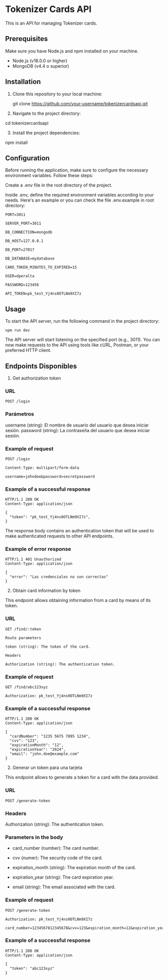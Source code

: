# Tokenizer Cards API

This is an API for managing Tokenizer cards.

## Prerequisites

Make sure you have Node.js and npm installed on your machine.

- Node.js (v18.0.0 or higher)
- MongoDB (v4.4 o superior)

## Installation

1. Clone this repository to your local machine:

   git clone https://github.com/your-username/tokenizercardsapi.git

2. Navigate to the project directory:

cd tokenizercardsapi

3. Install the project dependencies:

npm install

## Configuration

Before running the application, make sure to configure the necessary environment variables. Follow these steps:

Create a .env file in the root directory of the project.

Inside .env, define the required environment variables according to your needs. Here's an example or you can check the file .env.example in root directory:
```
PORT=3011

SERVER_PORT=3011

DB_CONNECTION=mongodb

DB_HOST=127.0.0.1

DB_PORT=27017

DB_DATABASE=mydatabase

CARD_TOKEN_MINUTES_TO_EXPIRED=15

USER=dperalta

PASSWORD=123456

API_TOKEN=pk_test_Yj4ns0OTLNm9XI7z
```
## Usage

To start the API server, run the following command in the project directory:
```
npm run dev
```
The API server will start listening on the specified port (e.g., 3011). You can now make requests to the API using tools like cURL, Postman, or your preferred HTTP client.

## Endpoints Disponibles

1. Get authorization token

### URL
```
POST /login
```

### Parámetros
username (string): El nombre de usuario del usuario que desea iniciar sesión.
password (string): La contraseña del usuario que desea iniciar sesión.

### Example of request
```
POST /login

Content-Type: multipart/form-data

username=johndoe&password=secretpassword
```

### Example of a successful response
```
HTTP/1.1 200 OK
Content-Type: application/json

{
  "token": "pk_test_Yj4ns0OTLNm9XI7z",
}
```

The response body contains an authentication token that will be used to make authenticated requests to other API endpoints.

### Example of error response
```
HTTP/1.1 401 Unauthorized
Content-Type: application/json

{
  "error": "Las credenciales no son correctas"
}
```

2. Obtain card information by token

This endpoint allows obtaining information from a card by means of its token.

### URL
```
GET /find/:token

Route parameters

token (string): The token of the card.

Headers

Authorization (string): The authentication token.
```

### Example of request
```
GET /find/abc123xyz

Authorization: pk_test_Yj4ns0OTLNm9XI7z
```

### Example of a successful response
```
HTTP/1.1 200 OK
Content-Type: application/json

{
  "cardNumber": "1235 5675 7895 1234",
  "cvv": "123",
  "expirationMonth": "12",
  "expirationYear": "2024",
  "email": "john.doe@example.com"
}
```

2. Generar un token para una tarjeta

This endpoint allows to generate a token for a card with the data provided.

### URL
```
POST /generate-token
```

### Headers

Authorization (string): The authentication token.

### Parameters in the body

- card_number (number): The card number.

- cvv (numer): The security code of the card.

- expiration_month (string): The expiration month of the card.

- expiration_year (string): The card expiration year.

- email (string): The email associated with the card.

### Example of request
```
POST /generate-token

Authorization: pk_test_Yj4ns0OTLNm9XI7z

card_number=1234567812345678&cvv=123&expiration_month=12&expiration_year=2024&email=john.doe@gmail.com
```

### Example of a successful response
```
HTTP/1.1 200 OK
Content-Type: application/json

{
  "token": "abc123xyz"
}
```
